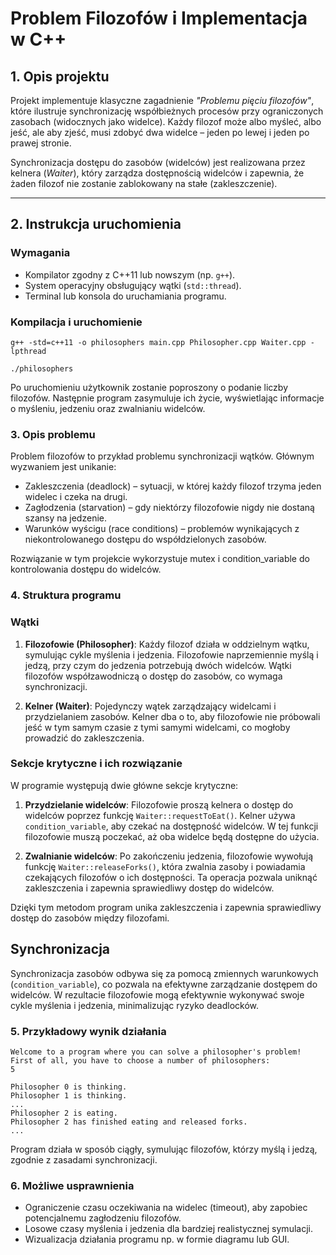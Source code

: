 # **Problem Filozofów i Implementacja w C++**

## **1. Opis projektu**
Projekt implementuje klasyczne zagadnienie *"Problemu pięciu filozofów"*, które ilustruje synchronizację współbieżnych procesów przy ograniczonych zasobach (widocznych jako widelce). Każdy filozof może albo myśleć, albo jeść, ale aby zjeść, musi zdobyć dwa widelce – jeden po lewej i jeden po prawej stronie.

Synchronizacja dostępu do zasobów (widelców) jest realizowana przez kelnera (*Waiter*), który zarządza dostępnością widelców i zapewnia, że żaden filozof nie zostanie zablokowany na stałe (zakleszczenie).

---

## **2. Instrukcja uruchomienia**
### **Wymagania**
- Kompilator zgodny z C++11 lub nowszym (np. `g++`).
- System operacyjny obsługujący wątki (`std::thread`).
- Terminal lub konsola do uruchamiania programu.

### **Kompilacja i uruchomienie**
```bash1
g++ -std=c++11 -o philosophers main.cpp Philosopher.cpp Waiter.cpp -lpthread

./philosophers
```
Po uruchomieniu użytkownik zostanie poproszony o podanie liczby filozofów. Następnie program zasymuluje ich życie, wyświetlając informacje o myśleniu, jedzeniu oraz zwalnianiu widelców.

### **3. Opis problemu**
Problem filozofów to przykład problemu synchronizacji wątków. Głównym wyzwaniem jest unikanie:

- Zakleszczenia (deadlock) – sytuacji, w której każdy filozof trzyma jeden widelec i czeka na drugi.
- Zagłodzenia (starvation) – gdy niektórzy filozofowie nigdy nie dostaną szansy na jedzenie.
- Warunków wyścigu (race conditions) – problemów wynikających z niekontrolowanego dostępu do współdzielonych zasobów.

Rozwiązanie w tym projekcie wykorzystuje mutex i condition_variable do kontrolowania dostępu do widelców.

### **4. Struktura programu**
### Wątki

1. **Filozofowie (Philosopher)**:
   Każdy filozof działa w oddzielnym wątku, symulując cykle myślenia i jedzenia. Filozofowie naprzemiennie myślą i jedzą, przy czym do jedzenia potrzebują dwóch widelców. Wątki filozofów współzawodniczą o dostęp do zasobów, co wymaga synchronizacji.

2. **Kelner (Waiter)**:
   Pojedynczy wątek zarządzający widelcami i przydzielaniem zasobów. Kelner dba o to, aby filozofowie nie próbowali jeść w tym samym czasie z tymi samymi widelcami, co mogłoby prowadzić do zakleszczenia.

### Sekcje krytyczne i ich rozwiązanie

W programie występują dwie główne sekcje krytyczne:

1. **Przydzielanie widelców**:
   Filozofowie proszą kelnera o dostęp do widelców poprzez funkcję `Waiter::requestToEat()`. Kelner używa `condition_variable`, aby czekać na dostępność widelców. W tej funkcji filozofowie muszą poczekać, aż oba widelce będą dostępne do użycia.

2. **Zwalnianie widelców**:
   Po zakończeniu jedzenia, filozofowie wywołują funkcję `Waiter::releaseForks()`, która zwalnia zasoby i powiadamia czekających filozofów o ich dostępności. Ta operacja pozwala uniknąć zakleszczenia i zapewnia sprawiedliwy dostęp do widelców.

Dzięki tym metodom program unika zakleszczenia i zapewnia sprawiedliwy dostęp do zasobów między filozofami.

## Synchronizacja

Synchronizacja zasobów odbywa się za pomocą zmiennych warunkowych (`condition_variable`), co pozwala na efektywne zarządzanie dostępem do widelców. W rezultacie filozofowie mogą efektywnie wykonywać swoje cykle myślenia i jedzenia, minimalizując ryzyko deadlocków.

### **5. Przykładowy wynik działania**

```bash2
Welcome to a program where you can solve a philosopher's problem!
First of all, you have to choose a number of philosophers:
5

Philosopher 0 is thinking.
Philosopher 1 is thinking.
...
Philosopher 2 is eating.
Philosopher 2 has finished eating and released forks.
...
```

Program działa w sposób ciągły, symulując filozofów, którzy myślą i jedzą, zgodnie z zasadami synchronizacji.

### **6. Możliwe usprawnienia**

- Ograniczenie czasu oczekiwania na widelec (timeout), aby zapobiec potencjalnemu zagłodzeniu filozofów.
- Losowe czasy myślenia i jedzenia dla bardziej realistycznej symulacji.
- Wizualizacja działania programu np. w formie diagramu lub GUI.
